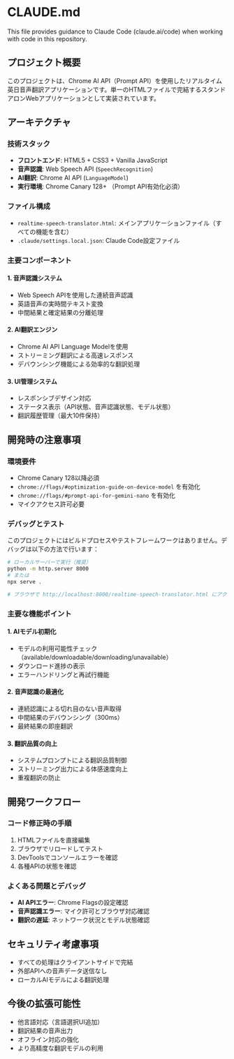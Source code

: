 # CLAUDE.md

This file provides guidance to Claude Code (claude.ai/code) when working with code in this repository.

## プロジェクト概要

このプロジェクトは、Chrome AI API（Prompt API）を使用したリアルタイム英日音声翻訳アプリケーションです。単一のHTMLファイルで完結するスタンドアロンWebアプリケーションとして実装されています。

## アーキテクチャ

### 技術スタック
- **フロントエンド**: HTML5 + CSS3 + Vanilla JavaScript
- **音声認識**: Web Speech API (`SpeechRecognition`)
- **AI翻訳**: Chrome AI API (`LanguageModel`)
- **実行環境**: Chrome Canary 128+ （Prompt API有効化必須）

### ファイル構成
- `realtime-speech-translator.html`: メインアプリケーションファイル（すべての機能を含む）
- `.claude/settings.local.json`: Claude Code設定ファイル

### 主要コンポーネント

#### 1. 音声認識システム
- Web Speech APIを使用した連続音声認識
- 英語音声の実時間テキスト変換
- 中間結果と確定結果の分離処理

#### 2. AI翻訳エンジン
- Chrome AI API Language Modelを使用
- ストリーミング翻訳による高速レスポンス
- デバウンシング機能による効率的な翻訳処理

#### 3. UI管理システム
- レスポンシブデザイン対応
- ステータス表示（API状態、音声認識状態、モデル状態）
- 翻訳履歴管理（最大10件保持）

## 開発時の注意事項

### 環境要件
- Chrome Canary 128以降必須
- `chrome://flags/#optimization-guide-on-device-model` を有効化
- `chrome://flags/#prompt-api-for-gemini-nano` を有効化
- マイクアクセス許可必要

### デバッグとテスト
このプロジェクトにはビルドプロセスやテストフレームワークはありません。デバッグは以下の方法で行います：

```bash
# ローカルサーバーで実行（推奨）
python -m http.server 8000
# または
npx serve .

# ブラウザで http://localhost:8000/realtime-speech-translator.html にアクセス
```

### 主要な機能ポイント

#### 1. AIモデル初期化
- モデルの利用可能性チェック（available/downloadable/downloading/unavailable）
- ダウンロード進捗の表示
- エラーハンドリングと再試行機能

#### 2. 音声認識の最適化
- 連続認識による切れ目のない音声取得
- 中間結果のデバウンシング（300ms）
- 最終結果の即座翻訳

#### 3. 翻訳品質の向上
- システムプロンプトによる翻訳品質制御
- ストリーミング出力による体感速度向上
- 重複翻訳の防止

## 開発ワークフロー

### コード修正時の手順
1. HTMLファイルを直接編集
2. ブラウザでリロードしてテスト
3. DevToolsでコンソールエラーを確認
4. 各種APIの状態を確認

### よくある問題とデバッグ
- **AI APIエラー**: Chrome Flagsの設定確認
- **音声認識エラー**: マイク許可とブラウザ対応確認
- **翻訳の遅延**: ネットワーク状況とモデル状態確認

## セキュリティ考慮事項
- すべての処理はクライアントサイドで完結
- 外部APIへの音声データ送信なし
- ローカルAIモデルによる翻訳処理

## 今後の拡張可能性
- 他言語対応（言語選択UI追加）
- 翻訳結果の音声出力
- オフライン対応の強化
- より高精度な翻訳モデルの利用